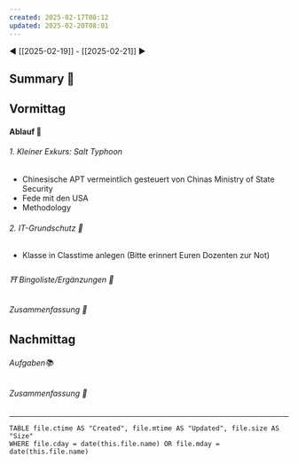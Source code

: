 ```yaml
---
created: 2025-02-17T08:12
updated: 2025-02-20T08:01
---
```

◀ [[2025-02-19]] - [[2025-02-21]] ▶
## Summary 🌲
## Vormittag
#### Ablauf 🧭
###### 1. Kleiner Exkurs: Salt Typhoon
* Chinesische APT vermeintlich gesteuert von Chinas Ministry of State Security
* Fede mit den USA
* Methodology
###### 2. IT-Grundschutz 🎉
* Klasse in Classtime anlegen (Bitte erinnert Euren Dozenten zur Not)
###### ⛩ Bingoliste/Ergänzungen 🐾
###### Zusammenfassung 🌲

## Nachmittag
###### Aufgaben📚
###### Zusammenfassung 🌲

---
```dataview
TABLE file.ctime AS "Created", file.mtime AS "Updated", file.size AS "Size" 
WHERE file.cday = date(this.file.name) OR file.mday = date(this.file.name) 
```
